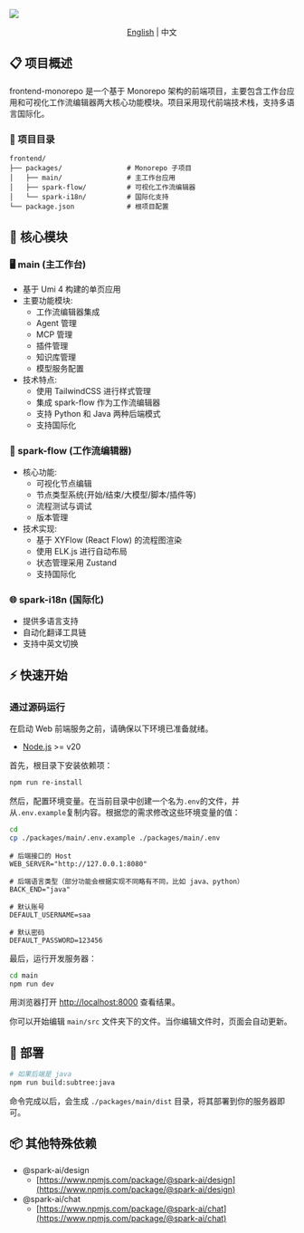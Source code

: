![](https://gw.alicdn.com/imgextra/i4/O1CN01e5pj8L1K9T2t2TP1u_!!6000000001121-1-tps-1000-625.gif)

<p align="center"><a href="./README.md">English</a> | 中文</p>

## 📋 项目概述
frontend-monorepo 是一个基于 Monorepo 架构的前端项目，主要包含工作台应用和可视化工作流编辑器两大核心功能模块。项目采用现代前端技术栈，支持多语言国际化。

### 📂 项目目录
```
frontend/
├── packages/                # Monorepo 子项目
│   ├── main/                # 主工作台应用
│   ├── spark-flow/          # 可视化工作流编辑器
│   └── spark-i18n/          # 国际化支持
└── package.json             # 根项目配置
```

## 💎 核心模块
### 🖥️ main (主工作台)
- 基于 Umi 4 构建的单页应用
- 主要功能模块:
  - 工作流编辑器集成
  - Agent 管理
  - MCP 管理
  - 插件管理
  - 知识库管理
  - 模型服务配置
- 技术特点:
  - 使用 TailwindCSS 进行样式管理
  - 集成 spark-flow 作为工作流编辑器
  - 支持 Python 和 Java 两种后端模式
  - 支持国际化

### 🎨 spark-flow (工作流编辑器)
- 核心功能:
  - 可视化节点编辑
  - 节点类型系统(开始/结束/大模型/脚本/插件等)
  - 流程测试与调试
  - 版本管理
- 技术实现:
  - 基于 XYFlow (React Flow) 的流程图渲染
  - 使用 ELK.js 进行自动布局
  - 状态管理采用 Zustand
  - 支持国际化

### 🌐 spark-i18n (国际化)
- 提供多语言支持
- 自动化翻译工具链
- 支持中英文切换

## ⚡ 快速开始

### 通过源码运行

在启动 Web 前端服务之前，请确保以下环境已准备就绪。
- [Node.js](https://nodejs.org) >= v20

首先，根目录下安装依赖项：

```bash
npm run re-install
```

然后，配置环境变量。在当前目录中创建一个名为`.env`的文件，并从`.env.example`复制内容。根据您的需求修改这些环境变量的值：

```bash
cd
cp ./packages/main/.env.example ./packages/main/.env
```

```
# 后端接口的 Host
WEB_SERVER="http://127.0.0.1:8080"

# 后端语言类型（部分功能会根据实现不同略有不同，比如 java、python）
BACK_END="java"

# 默认账号
DEFAULT_USERNAME=saa

# 默认密码
DEFAULT_PASSWORD=123456
```

最后，运行开发服务器：

```bash
cd main
npm run dev
```

用浏览器打开 [http://localhost:8000](http://localhost:8000) 查看结果。

你可以开始编辑 `main/src` 文件夹下的文件。当你编辑文件时，页面会自动更新。

## 🚢 部署

```bash
# 如果后端是 java
npm run build:subtree:java
```

命令完成以后，会生成 `./packages/main/dist` 目录，将其部署到你的服务器即可。

## 📦 其他特殊依赖
- @spark-ai/design
  - [https://www.npmjs.com/package/@spark-ai/design](https://www.npmjs.com/package/@spark-ai/design)
- @spark-ai/chat
  - [https://www.npmjs.com/package/@spark-ai/chat](https://www.npmjs.com/package/@spark-ai/chat)
